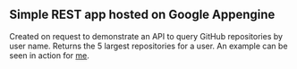 ## Simple REST app hosted on Google Appengine

Created on request to demonstrate an API to query GitHub repositories by user name. Returns the 5 largest repositories for a user. An example can be seen in action for [me](http://asi-http-task.appspot.com/srbaird).

